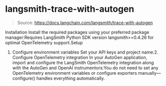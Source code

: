 # langsmith-trace-with-autogen

> Source: https://docs.langchain.com/langsmith/trace-with-autogen

Installation
Install the required packages using your preferred package manager:Requires LangSmith Python SDK version
langsmith>=0.4.26
for optimal OpenTelemetry support.Setup
1. Configure environment variables
Set your API keys and project name:2. Configure OpenTelemetry integration
In your AutoGen application, import and configure the LangSmith OpenTelemetry integration along with the AutoGen and OpenAI instrumentors:You do not need to set any OpenTelemetry environment variables or configure exporters manually—
configure()
handles everything automatically.